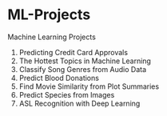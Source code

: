 # ML-Projects
Machine Learning Projects
1. Predicting Credit Card Approvals
2. The Hottest Topics in Machine Learning
3.  Classify Song Genres from Audio Data
4.  Predict Blood Donations
5.  Find Movie Similarity from Plot Summaries
6.  Predict Species from Images
7.  ASL Recognition with Deep Learning


